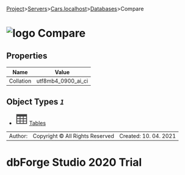 [Project](../../../../startpage.md)>[Servers](../../../Servers.md)>[Cars.localhost](../../Cars.localhost.md)>[Databases](../Databases.md)>Compare


# ![logo](../../../../Images/database64.svg) Compare


## <a name="#Properties"></a>Properties
|Name|Value|
|---|---|
|Collation|utf8mb4_0900_ai_ci|


## <a name="#Objects"></a>Object Types _`1`_
- ![Table](../../../../Images/table.svg) [Tables](Tables/Tables.md)


||||
|---|---|---|
|Author: |Copyright © All Rights Reserved|Created: 10. 04. 2021|
# dbForge Studio 2020 Trial